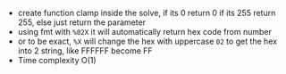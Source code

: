 - create function clamp inside the solve, if its 0 return 0 if its 255 return 255, else just return the parameter
- using fmt with `%02X` it will automatically return hex code from number
- or to be exact, `%X` will change the hex with uppercase `02` to get the hex into 2 string, like FFFFFF become FF
- Time complexity O(1)